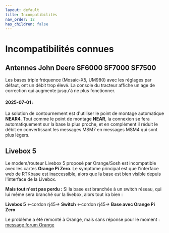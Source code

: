```yaml
---
layout: default
title: Incompatibilités
nav_order: 12
has_children: false
---
```


# Incompatibilités connues

## Antennes John Deere SF6000 SF7000 SF7500

Les bases triple fréquence (Mosaic-X5, UM980) avec les réglages par défaut, ont un débit trop élevé. La console du tracteur affiche un age de correction qui augmente jusqu'à ne plus fonctionner. 

#### 2025-07-01 :
 La solution de contournement est d'utiliser le point de montage automatique **NEAR4**. Tout comme le point de montage **NEAR**, la connexion se fera automatiquement sur la base la plus proche, et en complément il réduit le débit en convertissant les messages MSM7 en messages MSM4 qui sont plus légers.

## Livebox 5
Le modem/routeur Livebox 5 proposé par Orange/Sosh est incompatible avec les cartes **Orange Pi Zero**.
Le symptome principal est que l'interface web de RTKbase est inaccessible, alors que la base est bien visible depuis l'interface de la Livebox.

**Mais tout n'est pas perdu :** Si la base est branchée à un switch réseau, qui lui même sera branché sur la livebox, alors tout ira bien :

**Livebox 5** <-cordon rj45-> **Switch** <-cordon rj45-> **Base avec Orange Pi Zero**

Le problème a été remonté à Orange, mais sans réponse pour le moment : [message forum Orange](https://communaute.orange.fr/t5/Livebox/Livebox-5-Orange-Pi-Zero-probl%C3%A8mes-en-connexion-ethernet/td-p/2865493)


